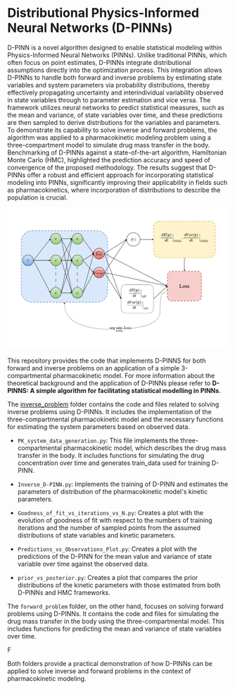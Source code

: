 # Distributional Physics-Informed Neural Networks (D-PINNs)

D-PINN is a novel algorithm designed to enable statistical modeling within Physics-Informed Neural Networks (PINNs). Unlike traditional PINNs, which often focus on point estimates, D-PINNs integrate distributional assumptions directly into the optimization process. This integration allows D-PINNs to handle both forward and inverse problems by estimating state variables and system parameters via probability distributions, thereby effectively propagating uncertainty and interindividual variability observed in state variables through to parameter estimation and vice versa. The framework utilizes neural networks to predict statistical measures, such as the mean and variance, of state variables over time, and these predictions are then sampled to derive distributions for the variables and parameters. To demonstrate its capability to solve inverse and forward problems, the algorithm was applied to a pharmacokinetic modeling problem using a three-compartment model to simulate drug mass transfer in the body. Benchmarking of D-PINNs against a state-of-the-art algorithm, Hamiltonian Monte Carlo (HMC), highlighted the prediction accuracy and speed of convergence of the proposed methodology. The results suggest that D-PINNs offer a robust and efficient approach for incorporating statistical modeling into PINNs, significantly improving their applicability in fields such as pharmacokinetics, where incorporation of distributions to describe the population is crucial.

![D-PINNs Diagram](D-PINNs_schematic.png)

This repository provides the code that implements D-PINNS for both forward and inverse problems on an application of a simple 3-compartmental pharmacokinetic model. For more information about the theoretical background and the application of D-PINNs please refer to **D-PINNS: A simple algorithm for facilitating statistical modelling in PINNs**.


The [inverse_problem](inverse_problem)
folder contains the code and files related to solving inverse problems using D-PINNs. It includes the implementation of the three-compartmental pharmacokinetic model and the necessary functions for estimating the system parameters based on observed data. 

- `PK_system_data_generation.py`: This file implements the three-compartmental pharmacokinetic model, which describes the drug mass transfer in the body. It includes functions for simulating the drug concentration over time and generates train_data used for training D-PINN.

- `Inverse_D-PINN.py`: Implements the training of D-PINN and estimates the parameters of distribution of the pharmacokinetic model's kinetic parameters.

- `Goodness_of_fit_vs_iterations_vs_N.py`: Creates a plot with the evolution of goodness of fit with respect to the numbers of training iterations and the number of sampled points from the assumed distributions of state variables and kinetic parameters.

- `Predictions_vs_Observations_Plot.py`: Creates a plot with the predictions of the D-PINN for the mean value and variance of state variable over time against the observed data.

- `prior_vs_posterior.py`: Creates a plot that compares the prior distributions of the kinetic parameters with those estimated from both D-PINNs and HMC frameworks.

The `forward_problem` folder, on the other hand, focuses on solving forward problems using D-PINNs. It contains the code and files for simulating the drug mass transfer in the body using the three-compartmental model. This includes functions for predicting the mean and variance of state variables over time.

F

Both folders provide a practical demonstration of how D-PINNs can be applied to solve inverse and forward problems in the context of pharmacokinetic modeling.


